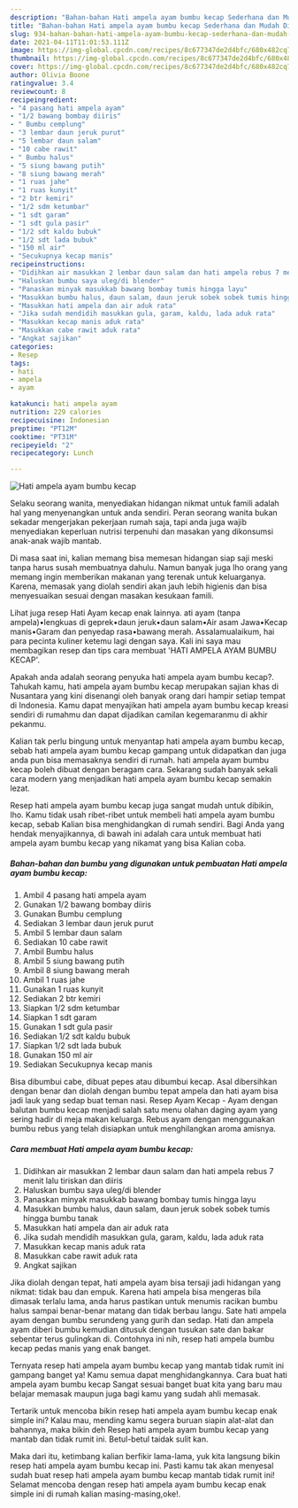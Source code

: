 ```yaml
---
description: "Bahan-bahan Hati ampela ayam bumbu kecap Sederhana dan Mudah Dibuat"
title: "Bahan-bahan Hati ampela ayam bumbu kecap Sederhana dan Mudah Dibuat"
slug: 934-bahan-bahan-hati-ampela-ayam-bumbu-kecap-sederhana-dan-mudah-dibuat
date: 2021-04-11T11:01:53.111Z
image: https://img-global.cpcdn.com/recipes/8c677347de2d4bfc/680x482cq70/hati-ampela-ayam-bumbu-kecap-foto-resep-utama.jpg
thumbnail: https://img-global.cpcdn.com/recipes/8c677347de2d4bfc/680x482cq70/hati-ampela-ayam-bumbu-kecap-foto-resep-utama.jpg
cover: https://img-global.cpcdn.com/recipes/8c677347de2d4bfc/680x482cq70/hati-ampela-ayam-bumbu-kecap-foto-resep-utama.jpg
author: Olivia Boone
ratingvalue: 3.4
reviewcount: 8
recipeingredient:
- "4 pasang hati ampela ayam"
- "1/2 bawang bombay diiris"
- " Bumbu cemplung"
- "3 lembar daun jeruk purut"
- "5 lembar daun salam"
- "10 cabe rawit"
- " Bumbu halus"
- "5 siung bawang putih"
- "8 siung bawang merah"
- "1 ruas jahe"
- "1 ruas kunyit"
- "2 btr kemiri"
- "1/2 sdm ketumbar"
- "1 sdt garam"
- "1 sdt gula pasir"
- "1/2 sdt kaldu bubuk"
- "1/2 sdt lada bubuk"
- "150 ml air"
- "Secukupnya kecap manis"
recipeinstructions:
- "Didihkan air masukkan 2 lembar daun salam dan hati ampela rebus 7 menit lalu tiriskan dan diiris"
- "Haluskan bumbu saya uleg/di blender"
- "Panaskan minyak masukkab bawang bombay tumis hingga layu"
- "Masukkan bumbu halus, daun salam, daun jeruk sobek sobek tumis hingga bumbu tanak"
- "Masukkan hati ampela dan air aduk rata"
- "Jika sudah mendidih masukkan gula, garam, kaldu, lada aduk rata"
- "Masukkan kecap manis aduk rata"
- "Masukkan cabe rawit aduk rata"
- "Angkat sajikan"
categories:
- Resep
tags:
- hati
- ampela
- ayam

katakunci: hati ampela ayam 
nutrition: 229 calories
recipecuisine: Indonesian
preptime: "PT12M"
cooktime: "PT31M"
recipeyield: "2"
recipecategory: Lunch

---
```



![Hati ampela ayam bumbu kecap](https://img-global.cpcdn.com/recipes/8c677347de2d4bfc/680x482cq70/hati-ampela-ayam-bumbu-kecap-foto-resep-utama.jpg)

Selaku seorang wanita, menyediakan hidangan nikmat untuk famili adalah hal yang menyenangkan untuk anda sendiri. Peran seorang  wanita bukan sekadar mengerjakan pekerjaan rumah saja, tapi anda juga wajib menyediakan keperluan nutrisi terpenuhi dan masakan yang dikonsumsi anak-anak wajib mantab.

Di masa  saat ini, kalian memang bisa memesan hidangan siap saji meski tanpa harus susah membuatnya dahulu. Namun banyak juga lho orang yang memang ingin memberikan makanan yang terenak untuk keluarganya. Karena, memasak yang diolah sendiri akan jauh lebih higienis dan bisa menyesuaikan sesuai dengan masakan kesukaan famili. 

Lihat juga resep Hati Ayam kecap enak lainnya. ati ayam (tanpa ampela)•lengkuas di geprek•daun jeruk•daun salam•Air asam Jawa•Kecap manis•Garam dan penyedap rasa•bawang merah. Assalamualaikum, hai para pecinta kuliner ketemu lagi dengan saya. Kali ini saya mau membagikan resep dan tips cara membuat &#39;HATI AMPELA AYAM BUMBU KECAP&#39;.

Apakah anda adalah seorang penyuka hati ampela ayam bumbu kecap?. Tahukah kamu, hati ampela ayam bumbu kecap merupakan sajian khas di Nusantara yang kini disenangi oleh banyak orang dari hampir setiap tempat di Indonesia. Kamu dapat menyajikan hati ampela ayam bumbu kecap kreasi sendiri di rumahmu dan dapat dijadikan camilan kegemaranmu di akhir pekanmu.

Kalian tak perlu bingung untuk menyantap hati ampela ayam bumbu kecap, sebab hati ampela ayam bumbu kecap gampang untuk didapatkan dan juga anda pun bisa memasaknya sendiri di rumah. hati ampela ayam bumbu kecap boleh dibuat dengan beragam cara. Sekarang sudah banyak sekali cara modern yang menjadikan hati ampela ayam bumbu kecap semakin lezat.

Resep hati ampela ayam bumbu kecap juga sangat mudah untuk dibikin, lho. Kamu tidak usah ribet-ribet untuk membeli hati ampela ayam bumbu kecap, sebab Kalian bisa menghidangkan di rumah sendiri. Bagi Anda yang hendak menyajikannya, di bawah ini adalah cara untuk membuat hati ampela ayam bumbu kecap yang nikamat yang bisa Kalian coba.

<!--inarticleads1-->

##### Bahan-bahan dan bumbu yang digunakan untuk pembuatan Hati ampela ayam bumbu kecap:

1. Ambil 4 pasang hati ampela ayam
1. Gunakan 1/2 bawang bombay diiris
1. Gunakan  Bumbu cemplung
1. Sediakan 3 lembar daun jeruk purut
1. Ambil 5 lembar daun salam
1. Sediakan 10 cabe rawit
1. Ambil  Bumbu halus
1. Ambil 5 siung bawang putih
1. Ambil 8 siung bawang merah
1. Ambil 1 ruas jahe
1. Gunakan 1 ruas kunyit
1. Sediakan 2 btr kemiri
1. Siapkan 1/2 sdm ketumbar
1. Siapkan 1 sdt garam
1. Gunakan 1 sdt gula pasir
1. Sediakan 1/2 sdt kaldu bubuk
1. Siapkan 1/2 sdt lada bubuk
1. Gunakan 150 ml air
1. Sediakan Secukupnya kecap manis


Bisa dibumbui cabe, dibuat pepes atau dibumbui kecap. Asal dibersihkan dengan benar dan diolah dengan bumbu tepat ampela dan hati ayam bisa jadi lauk yang sedap buat teman nasi. Resep Ayam Kecap - Ayam dengan balutan bumbu kecap menjadi salah satu menu olahan daging ayam yang sering hadir di meja makan keluarga. Rebus ayam dengan menggunakan bumbu rebus yang telah disiapkan untuk menghilangkan aroma amisnya. 

<!--inarticleads2-->

##### Cara membuat Hati ampela ayam bumbu kecap:

1. Didihkan air masukkan 2 lembar daun salam dan hati ampela rebus 7 menit lalu tiriskan dan diiris
1. Haluskan bumbu saya uleg/di blender
1. Panaskan minyak masukkab bawang bombay tumis hingga layu
1. Masukkan bumbu halus, daun salam, daun jeruk sobek sobek tumis hingga bumbu tanak
1. Masukkan hati ampela dan air aduk rata
1. Jika sudah mendidih masukkan gula, garam, kaldu, lada aduk rata
1. Masukkan kecap manis aduk rata
1. Masukkan cabe rawit aduk rata
1. Angkat sajikan


Jika diolah dengan tepat, hati ampela ayam bisa tersaji jadi hidangan yang nikmat: tidak bau dan empuk. Karena hati ampela bisa mengeras bila dimasak terlalu lama, anda harus pastikan untuk menumis racikan bumbu halus sampai benar-benar matang dan tidak berbau langu. Sate hati ampela ayam dengan bumbu serundeng yang gurih dan sedap. Hati dan ampela ayam diberi bumbu kemudian ditusuk dengan tusukan sate dan bakar sebentar terus gulingkan di. Contohnya ini nih, resep hati ampela bumbu kecap pedas manis yang enak banget. 

Ternyata resep hati ampela ayam bumbu kecap yang mantab tidak rumit ini gampang banget ya! Kamu semua dapat menghidangkannya. Cara buat hati ampela ayam bumbu kecap Sangat sesuai banget buat kita yang baru mau belajar memasak maupun juga bagi kamu yang sudah ahli memasak.

Tertarik untuk mencoba bikin resep hati ampela ayam bumbu kecap enak simple ini? Kalau mau, mending kamu segera buruan siapin alat-alat dan bahannya, maka bikin deh Resep hati ampela ayam bumbu kecap yang mantab dan tidak rumit ini. Betul-betul taidak sulit kan. 

Maka dari itu, ketimbang kalian berfikir lama-lama, yuk kita langsung bikin resep hati ampela ayam bumbu kecap ini. Pasti kamu tak akan menyesal sudah buat resep hati ampela ayam bumbu kecap mantab tidak rumit ini! Selamat mencoba dengan resep hati ampela ayam bumbu kecap enak simple ini di rumah kalian masing-masing,oke!.

